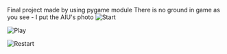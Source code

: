 Final project made by using pygame module
There is no ground in game as you see  - I put 
the AIU's photo 
![Start](https://user-images.githubusercontent.com/72540435/102603526-22f99000-414d-11eb-8a5d-c2f53e574dc9.PNG)

![Play](https://user-images.githubusercontent.com/72540435/102603645-4cb2b700-414d-11eb-9f61-e62a23d8ea3b.PNG)

![Restart](https://user-images.githubusercontent.com/72540435/102603608-3dcc0480-414d-11eb-86eb-dbf84e70546f.PNG)

